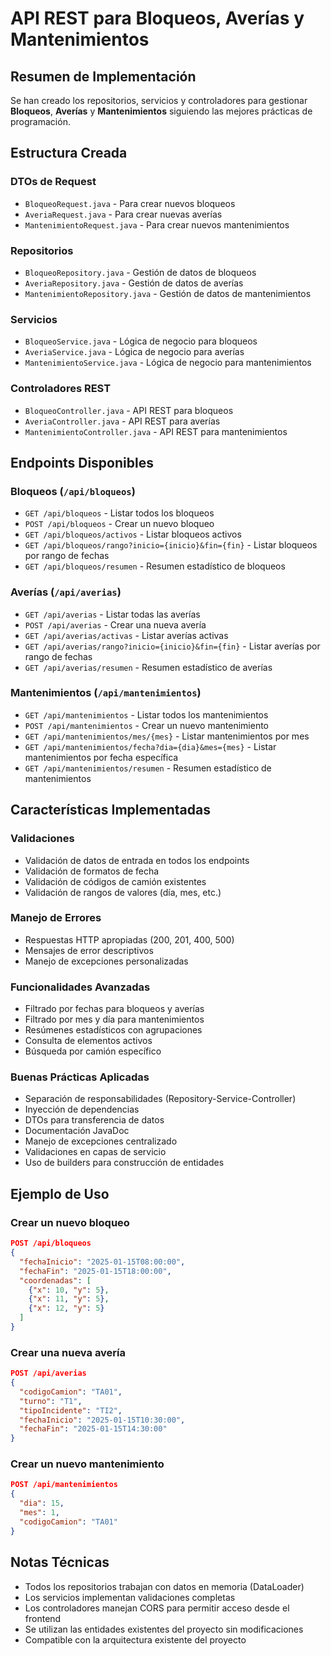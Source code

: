# API REST para Bloqueos, Averías y Mantenimientos

## Resumen de Implementación

Se han creado los repositorios, servicios y controladores para gestionar **Bloqueos**, **Averías** y **Mantenimientos** siguiendo las mejores prácticas de programación.

## Estructura Creada

### DTOs de Request
- `BloqueoRequest.java` - Para crear nuevos bloqueos
- `AveriaRequest.java` - Para crear nuevas averías
- `MantenimientoRequest.java` - Para crear nuevos mantenimientos

### Repositorios
- `BloqueoRepository.java` - Gestión de datos de bloqueos
- `AveriaRepository.java` - Gestión de datos de averías
- `MantenimientoRepository.java` - Gestión de datos de mantenimientos

### Servicios
- `BloqueoService.java` - Lógica de negocio para bloqueos
- `AveriaService.java` - Lógica de negocio para averías
- `MantenimientoService.java` - Lógica de negocio para mantenimientos

### Controladores REST
- `BloqueoController.java` - API REST para bloqueos
- `AveriaController.java` - API REST para averías
- `MantenimientoController.java` - API REST para mantenimientos

## Endpoints Disponibles

### Bloqueos (`/api/bloqueos`)
- `GET /api/bloqueos` - Listar todos los bloqueos
- `POST /api/bloqueos` - Crear un nuevo bloqueo
- `GET /api/bloqueos/activos` - Listar bloqueos activos
- `GET /api/bloqueos/rango?inicio={inicio}&fin={fin}` - Listar bloqueos por rango de fechas
- `GET /api/bloqueos/resumen` - Resumen estadístico de bloqueos

### Averías (`/api/averias`)
- `GET /api/averias` - Listar todas las averías
- `POST /api/averias` - Crear una nueva avería
- `GET /api/averias/activas` - Listar averías activas
- `GET /api/averias/rango?inicio={inicio}&fin={fin}` - Listar averías por rango de fechas
- `GET /api/averias/resumen` - Resumen estadístico de averías

### Mantenimientos (`/api/mantenimientos`)
- `GET /api/mantenimientos` - Listar todos los mantenimientos
- `POST /api/mantenimientos` - Crear un nuevo mantenimiento
- `GET /api/mantenimientos/mes/{mes}` - Listar mantenimientos por mes
- `GET /api/mantenimientos/fecha?dia={dia}&mes={mes}` - Listar mantenimientos por fecha específica
- `GET /api/mantenimientos/resumen` - Resumen estadístico de mantenimientos

## Características Implementadas

### Validaciones
- Validación de datos de entrada en todos los endpoints
- Validación de formatos de fecha
- Validación de códigos de camión existentes
- Validación de rangos de valores (día, mes, etc.)

### Manejo de Errores
- Respuestas HTTP apropiadas (200, 201, 400, 500)
- Mensajes de error descriptivos
- Manejo de excepciones personalizadas

### Funcionalidades Avanzadas
- Filtrado por fechas para bloqueos y averías
- Filtrado por mes y día para mantenimientos
- Resúmenes estadísticos con agrupaciones
- Consulta de elementos activos
- Búsqueda por camión específico

### Buenas Prácticas Aplicadas
- Separación de responsabilidades (Repository-Service-Controller)
- Inyección de dependencias
- DTOs para transferencia de datos
- Documentación JavaDoc
- Manejo de excepciones centralizado
- Validaciones en capas de servicio
- Uso de builders para construcción de entidades

## Ejemplo de Uso

### Crear un nuevo bloqueo
```json
POST /api/bloqueos
{
  "fechaInicio": "2025-01-15T08:00:00",
  "fechaFin": "2025-01-15T18:00:00",
  "coordenadas": [
    {"x": 10, "y": 5},
    {"x": 11, "y": 5},
    {"x": 12, "y": 5}
  ]
}
```

### Crear una nueva avería
```json
POST /api/averias
{
  "codigoCamion": "TA01",
  "turno": "T1",
  "tipoIncidente": "TI2",
  "fechaInicio": "2025-01-15T10:30:00",
  "fechaFin": "2025-01-15T14:30:00"
}
```

### Crear un nuevo mantenimiento
```json
POST /api/mantenimientos
{
  "dia": 15,
  "mes": 1,
  "codigoCamion": "TA01"
}
```

## Notas Técnicas

- Todos los repositorios trabajan con datos en memoria (DataLoader)
- Los servicios implementan validaciones completas
- Los controladores manejan CORS para permitir acceso desde el frontend
- Se utilizan las entidades existentes del proyecto sin modificaciones
- Compatible con la arquitectura existente del proyecto
